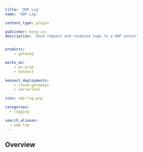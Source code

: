 ```yaml
---
title: 'UDP Log'
name: 'UDP Log'

content_type: plugin

publisher: kong-inc
description: 'Send request and response logs to a UDP server'


products:
    - gateway

works_on:
    - on-prem
    - konnect

konnect_deployments:
    - cloud-gateways
    - serverless

icon: udp-log.png

categories:
  - logging

search_aliases:
  - udp-log
---
```


## Overview

